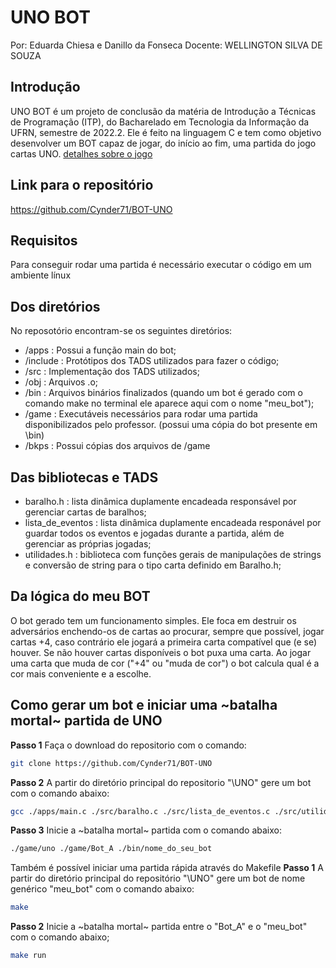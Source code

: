 # UNO BOT
Por: Eduarda Chiesa e Danillo da Fonseca
Docente: WELLINGTON SILVA DE SOUZA
## Introdução

UNO BOT é um projeto de conclusão da matéria de Introdução a Técnicas de Programação (ITP), do Bacharelado em Tecnologia da Informação da UFRN, semestre de 2022.2. 
Ele é feito na linguagem C e tem como objetivo desenvolver um BOT capaz de jogar, do início ao fim, uma partida do jogo cartas UNO. [detalhes sobre o jogo](https://pt.wikihow.com/Jogar-UNO)

## Link para o repositório
https://github.com/Cynder71/BOT-UNO

## Requisitos
Para conseguir rodar uma partida é necessário executar o código em um ambiente línux

## Dos diretórios
No reposotório encontram-se os seguintes diretórios: 
* /apps      : Possui a função main do bot;
* /include   : Protótipos dos TADS utilizados para fazer o código;
* /src       : Implementação dos TADS utilizados;
* /obj       : Arquivos .o;
* /bin       : Arquivos binários finalizados (quando um bot é gerado com o comando make no terminal ele aparece aqui com o nome "meu_bot");
* /game      : Executáveis necessários para rodar uma partida disponibilizados pelo professor. (possui uma cópia do bot presente em \bin)
* /bkps      : Possui cópias dos arquivos de /game

## Das bibliotecas e TADS
* baralho.h : lista dinâmica duplamente encadeada responsável por gerenciar cartas de baralhos;
* lista_de_eventos : lista dinâmica duplamente encadeada responável por guardar todos os eventos e jogadas durante a partida, além de gerenciar as próprias jogadas;
* utilidades.h :  biblioteca com funções gerais de manipulações de strings e conversão de string para o tipo carta definido em Baralho.h;

## Da lógica do meu BOT
O bot gerado tem um funcionamento simples. Ele foca em destruir os adversários enchendo-os de cartas ao procurar, sempre que possível, jogar cartas +4, caso contrário ele jogará a primeira carta compatível que (e se) houver. Se não houver cartas disponíveis o bot puxa uma carta. Ao jogar uma carta que muda de cor ("+4" ou "muda de cor") o bot calcula qual é a cor mais conveniente e a escolhe.

## Como gerar um bot e iniciar uma ~batalha mortal~ partida de UNO
**Passo 1** Faça o download do repositorio com o comando:
```bash
git clone https://github.com/Cynder71/BOT-UNO
```
**Passo 2** A partir do diretório principal do repositorio "\UNO" gere um bot com o comando abaixo:
```bash
gcc ./apps/main.c ./src/baralho.c ./src/lista_de_eventos.c ./src/utilidades.c -o nome_do_seu_bot
```
**Passo 3** Inicie a ~batalha mortal~ partida com o comando abaixo:
```bash
./game/uno ./game/Bot_A ./bin/nome_do_seu_bot
```
Também é possível iniciar uma partida rápida através do Makefile
**Passo 1** A partir do diretório principal do repositório "\UNO" gere um bot de nome genérico "meu_bot" com o comando abaixo:
```bash
make
```
**Passo 2** Inicie a ~batalha mortal~ partida entre o "Bot_A" e o "meu_bot" com o comando abaixo;
```bash
make run
```
